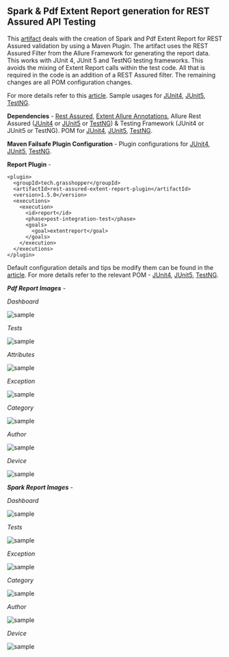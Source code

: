 ## Spark & Pdf Extent Report generation for REST Assured API Testing

This [artifact](http://ghchirp.tech/3791/) deals with the creation of Spark and Pdf Extent Report for REST Assured validation by using a Maven Plugin. The artifact uses the REST Assured Filter from the Allure Framework for generating the report data. This works with JUnit 4, JUnit 5 and TestNG testing frameworks. This avoids the mixing of Extent Report calls within the test code. All that is required in the code is an addition of a REST Assured filter. The remaining changes are all POM configuration changes.

For more details refer to this [article](http://ghchirp.tech/3791/). Sample usages for [JUnit4](https://github.com/grasshopper7/rest-assured-report-junit4), [JUnit5](https://github.com/grasshopper7/rest-assured-report-junit5), [TestNG](https://github.com/grasshopper7/rest-assured-report-testng).

**Dependencies** - [Rest Assured](https://mvnrepository.com/artifact/io.rest-assured/rest-assured), [Extent Allure Annotations](https://mvnrepository.com/artifact/tech.grasshopper/extentreport-allure-annotation), Allure Rest Assured ([JUnit4](https://mvnrepository.com/artifact/io.qameta.allure/allure-junit4) or [JUnit5](https://mvnrepository.com/artifact/io.qameta.allure/allure-junit5) or [TestNG](https://mvnrepository.com/artifact/io.qameta.allure/allure-testng)) & Testing Framework (JUnit4 or JUnit5 or TestNG). POM for [JUnit4](https://github.com/grasshopper7/rest-assured-report-junit4/blob/ef35adc7b4fbf6405be99ecdeafb2ec3d289fc4e/pom.xml#L17), [JUnit5](https://github.com/grasshopper7/rest-assured-report-junit5/blob/2d22fe62a188f887412c8cc0e046b9fbcd7619f0/pom.xml#L17), [TestNG](https://github.com/grasshopper7/rest-assured-report-testng/blob/142f30dd6dab040f1b63a70470238915813c0378/pom.xml#L16).

**Maven Failsafe Plugin Configuration** - Plugin configurations for [JUnit4](https://github.com/grasshopper7/rest-assured-report-junit4/blob/ef35adc7b4fbf6405be99ecdeafb2ec3d289fc4e/pom.xml#L74), [JUnit5](https://github.com/grasshopper7/rest-assured-report-junit5/blob/2d22fe62a188f887412c8cc0e046b9fbcd7619f0/pom.xml#L67), [TestNG](https://github.com/grasshopper7/rest-assured-report-testng/blob/142f30dd6dab040f1b63a70470238915813c0378/pom.xml#L61).

**Report Plugin** -
```
<plugin>
  <groupId>tech.grasshopper</groupId>
  <artifactId>rest-assured-extent-report-plugin</artifactId>
  <version>1.5.0</version>
  <executions>
    <execution>
      <id>report</id>
      <phase>post-integration-test</phase>
      <goals>
        <goal>extentreport</goal>
      </goals>
    </execution>
  </executions>
</plugin>
```
Default configuration details and tips be modify them can be found in the [article](http://ghchirp.tech/3791/). For more details refer to the relevant POM - [JUnit4](https://github.com/grasshopper7/rest-assured-report-junit4/blob/master/pom.xml), [JUnit5](https://github.com/grasshopper7/rest-assured-report-junit5/blob/master/pom.xml), [TestNG](https://github.com/grasshopper7/rest-assured-report-testng/blob/master/pom.xml).

***Pdf Report Images*** - 

*Dashboard*

![sample](https://raw.githubusercontent.com/grasshopper7/rest-assured-extent-report-plugin/master/ra-db.png)

*Tests*

![sample](https://raw.githubusercontent.com/grasshopper7/rest-assured-extent-report-plugin/master/ra-tests.png)

*Attributes*

![sample](https://raw.githubusercontent.com/grasshopper7/rest-assured-extent-report-plugin/master/ra-attributes.png)

*Exception*

![sample](https://raw.githubusercontent.com/grasshopper7/rest-assured-extent-report-plugin/master/ra-exception.png)

*Category*

![sample](https://raw.githubusercontent.com/grasshopper7/rest-assured-extent-report-plugin/master/ra-category.png)

*Author*

![sample](https://raw.githubusercontent.com/grasshopper7/rest-assured-extent-report-plugin/master/ra-author.png)

*Device*

![sample](https://raw.githubusercontent.com/grasshopper7/rest-assured-extent-report-plugin/master/ra-device.png)

***Spark Report Images*** - 

*Dashboard*

![sample](https://raw.githubusercontent.com/grasshopper7/rest-assured-extent-report-plugin/master/dashboard.png)

*Tests*

![sample](https://raw.githubusercontent.com/grasshopper7/rest-assured-extent-report-plugin/master/tests.png)

*Exception*

![sample](https://raw.githubusercontent.com/grasshopper7/rest-assured-extent-report-plugin/master/exception.png)

*Category*

![sample](https://raw.githubusercontent.com/grasshopper7/rest-assured-extent-report-plugin/master/category.png)

*Author*

![sample](https://raw.githubusercontent.com/grasshopper7/rest-assured-extent-report-plugin/master/author.png)

*Device*

![sample](https://raw.githubusercontent.com/grasshopper7/rest-assured-extent-report-plugin/master/device.png)
